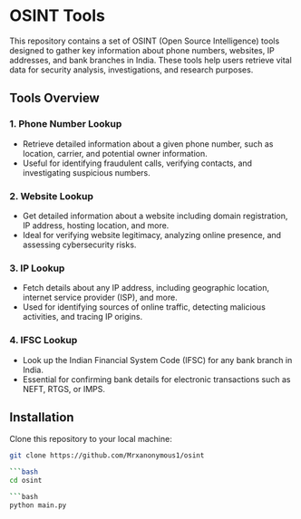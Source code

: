 # OSINT Tools

This repository contains a set of OSINT (Open Source Intelligence) tools designed to gather key information about phone numbers, websites, IP addresses, and bank branches in India. These tools help users retrieve vital data for security analysis, investigations, and research purposes.

## Tools Overview

### 1. Phone Number Lookup
- Retrieve detailed information about a given phone number, such as location, carrier, and potential owner information.
- Useful for identifying fraudulent calls, verifying contacts, and investigating suspicious numbers.

### 2. Website Lookup
- Get detailed information about a website including domain registration, IP address, hosting location, and more.
- Ideal for verifying website legitimacy, analyzing online presence, and assessing cybersecurity risks.

### 3. IP Lookup
- Fetch details about any IP address, including geographic location, internet service provider (ISP), and more.
- Used for identifying sources of online traffic, detecting malicious activities, and tracing IP origins.

### 4. IFSC Lookup
- Look up the Indian Financial System Code (IFSC) for any bank branch in India.
- Essential for confirming bank details for electronic transactions such as NEFT, RTGS, or IMPS.

## Installation

Clone this repository to your local machine:

```bash
git clone https://github.com/Mrxanonymous1/osint

```bash
cd osint

```bash
python main.py
